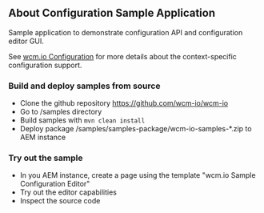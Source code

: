 ## About Configuration Sample Application

Sample application to demonstrate configuration API and configuration editor GUI.

See [wcm.io Configuration](http://wcm.io/config/) for more details about the context-specific configuration support.


### Build and deploy samples from source

- Clone the github repository https://github.com/wcm-io/wcm-io
- Go to /samples directory
- Build samples with `mvn clean install`
- Deploy package /samples/samples-package/wcm-io-samples-*.zip to AEM instance


### Try out the sample

- In you AEM instance, create a page using the template "wcm.io Sample Configuration Editor"
- Try out the editor capabilities
- Inspect the source code
